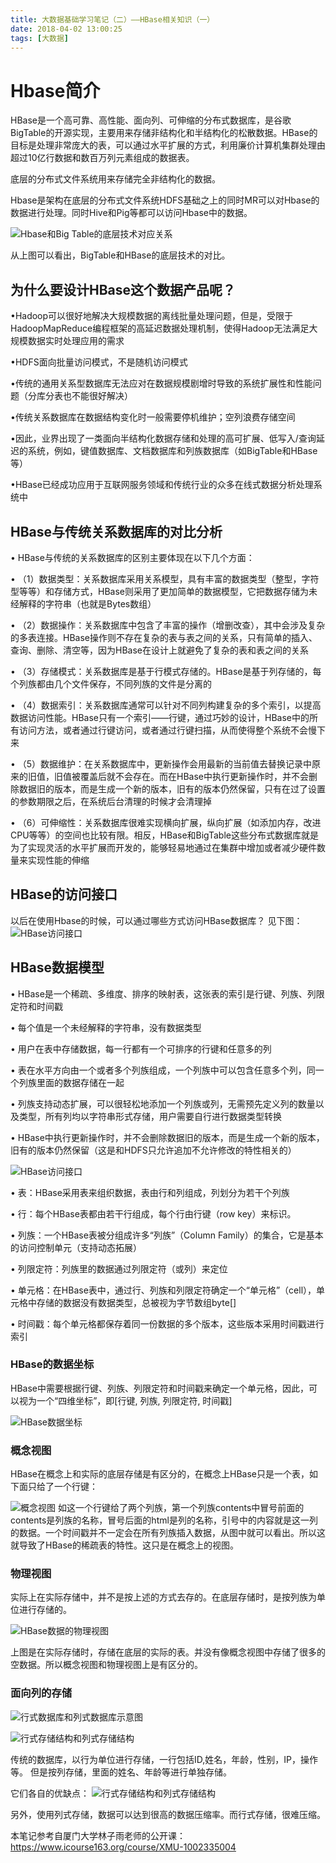```yaml
---
title: 大数据基础学习笔记（二）——HBase相关知识（一）
date: 2018-04-02 13:00:25
tags: [大数据]
---
```

# Hbase简介

HBase是一个高可靠、高性能、面向列、可伸缩的分布式数据库，是谷歌BigTable的开源实现，主要用来存储非结构化和半结构化的松散数据。HBase的目标是处理非常庞大的表，可以通过水平扩展的方式，利用廉价计算机集群处理由超过10亿行数据和数百万列元素组成的数据表。

底层的分布式文件系统用来存储完全非结构化的数据。

Hbase是架构在底层的分布式文件系统HDFS基础之上的同时MR可以对Hbase的数据进行处理。同时Hive和Pig等都可以访问Hbase中的数据。

![Hbase和Big Table的底层技术对应关系](https://raw.githubusercontent.com/homxuwang/homxuwang.github.io/jekyll/images/大数据基础学习笔记（二）——Hbase相关知识/1.png)

从上图可以看出，BigTable和HBase的底层技术的对比。

## 为什么要设计HBase这个数据产品呢？

•Hadoop可以很好地解决大规模数据的离线批量处理问题，但是，受限于HadoopMapReduce编程框架的高延迟数据处理机制，使得Hadoop无法满足大规模数据实时处理应用的需求

•HDFS面向批量访问模式，不是随机访问模式

•传统的通用关系型数据库无法应对在数据规模剧增时导致的系统扩展性和性能问题（分库分表也不能很好解决）

•传统关系数据库在数据结构变化时一般需要停机维护；空列浪费存储空间

•因此，业界出现了一类面向半结构化数据存储和处理的高可扩展、低写入/查询延迟的系统，例如，键值数据库、文档数据库和列族数据库（如BigTable和HBase等）

•HBase已经成功应用于互联网服务领域和传统行业的众多在线式数据分析处理系统中

## HBase与传统关系数据库的对比分析

• HBase与传统的关系数据库的区别主要体现在以下几个方面：

• （1）数据类型：关系数据库采用关系模型，具有丰富的数据类型（整型，字符型等等）和存储方式，HBase则采用了更加简单的数据模型，它把数据存储为未经解释的字符串（也就是Bytes数组）

• （2）数据操作：关系数据库中包含了丰富的操作（增删改查），其中会涉及复杂的多表连接。HBase操作则不存在复杂的表与表之间的关系，只有简单的插入、查询、删除、清空等，因为HBase在设计上就避免了复杂的表和表之间的关系

• （3）存储模式：关系数据库是基于行模式存储的。HBase是基于列存储的，每个列族都由几个文件保存，不同列族的文件是分离的

• （4）数据索引：关系数据库通常可以针对不同列构建复杂的多个索引，以提高数据访问性能。HBase只有一个索引——行键，通过巧妙的设计，HBase中的所有访问方法，或者通过行键访问，或者通过行键扫描，从而使得整个系统不会慢下来

• （5）数据维护：在关系数据库中，更新操作会用最新的当前值去替换记录中原来的旧值，旧值被覆盖后就不会存在。而在HBase中执行更新操作时，并不会删除数据旧的版本，而是生成一个新的版本，旧有的版本仍然保留，只有在过了设置的参数期限之后，在系统后台清理的时候才会清理掉

• （6）可伸缩性：关系数据库很难实现横向扩展，纵向扩展（如添加内存，改进CPU等等）的空间也比较有限。相反，HBase和BigTable这些分布式数据库就是为了实现灵活的水平扩展而开发的，能够轻易地通过在集群中增加或者减少硬件数量来实现性能的伸缩

## HBase的访问接口

以后在使用Hbase的时候，可以通过哪些方式访问HBase数据库？
见下图：
![HBase访问接口](https://raw.githubusercontent.com/homxuwang/homxuwang.github.io/jekyll/images/大数据基础学习笔记（二）——Hbase相关知识/2.png)

## HBase数据模型

• HBase是一个稀疏、多维度、排序的映射表，这张表的索引是行键、列族、列限定符和时间戳

• 每个值是一个未经解释的字符串，没有数据类型

• 用户在表中存储数据，每一行都有一个可排序的行键和任意多的列

• 表在水平方向由一个或者多个列族组成，一个列族中可以包含任意多个列，同一个列族里面的数据存储在一起

• 列族支持动态扩展，可以很轻松地添加一个列族或列，无需预先定义列的数量以及类型，所有列均以字符串形式存储，用户需要自行进行数据类型转换

• HBase中执行更新操作时，并不会删除数据旧的版本，而是生成一个新的版本，旧有的版本仍然保留（这是和HDFS只允许追加不允许修改的特性相关的）

![HBase访问接口](https://raw.githubusercontent.com/homxuwang/homxuwang.github.io/jekyll/images/大数据基础学习笔记（二）——Hbase相关知识/3.png)

• 表：HBase采用表来组织数据，表由行和列组成，列划分为若干个列族

• 行：每个HBase表都由若干行组成，每个行由行键（row key）来标识。

• 列族：一个HBase表被分组成许多“列族”（Column Family）的集合，它是基本的访问控制单元（支持动态拓展）

• 列限定符：列族里的数据通过列限定符（或列）来定位

• 单元格：在HBase表中，通过行、列族和列限定符确定一个“单元格”（cell），单元格中存储的数据没有数据类型，总被视为字节数组byte[]

• 时间戳：每个单元格都保存着同一份数据的多个版本，这些版本采用时间戳进行索引

### HBase的数据坐标

HBase中需要根据行键、列族、列限定符和时间戳来确定一个单元格，因此，可以视为一个“四维坐标”，即[行键, 列族, 列限定符, 时间戳]

![HBase数据坐标](https://raw.githubusercontent.com/homxuwang/homxuwang.github.io/jekyll/images/大数据基础学习笔记（二）——Hbase相关知识/4.png)

### 概念视图

HBase在概念上和实际的底层存储是有区分的，在概念上HBase只是一个表，如下面只给了一个行键：

![概念视图](https://raw.githubusercontent.com/homxuwang/homxuwang.github.io/jekyll/images/大数据基础学习笔记（二）——Hbase相关知识/5.png)
如这一个行键给了两个列族，第一个列族contents中冒号前面的contents是列族的名称，冒号后面的html是列的名称，引号中的内容就是这一列的数据。一个时间戳并不一定会在所有列族插入数据，从图中就可以看出。所以这就导致了HBase的稀疏表的特性。这只是在概念上的视图。

### 物理视图

实际上在实际存储中，并不是按上述的方式去存的。在底层存储时，是按列族为单位进行存储的。

![HBase数据的物理视图](https://raw.githubusercontent.com/homxuwang/homxuwang.github.io/jekyll/images/大数据基础学习笔记（二）——Hbase相关知识/6.png)

上图是在实际存储时，存储在底层的实际的表。并没有像概念视图中存储了很多的空数据。所以概念视图和物理视图上是有区分的。

### 面向列的存储
![行式数据库和列式数据库示意图](https://raw.githubusercontent.com/homxuwang/homxuwang.github.io/jekyll/images/大数据基础学习笔记（二）——Hbase相关知识/8.png)

![行式存储结构和列式存储结构](https://raw.githubusercontent.com/homxuwang/homxuwang.github.io/jekyll/images/大数据基础学习笔记（二）——Hbase相关知识/7.png)

传统的数据库，以行为单位进行存储，一行包括ID,姓名，年龄，性别，IP，操作等。
但是按列存储，里面的姓名、年龄等进行单独存储。

它们各自的优缺点：
![行式存储结构和列式存储结构](https://raw.githubusercontent.com/homxuwang/homxuwang.github.io/jekyll/images/大数据基础学习笔记（二）——Hbase相关知识/9.png)

另外，使用列式存储，数据可以达到很高的数据压缩率。而行式存储，很难压缩。


本笔记参考自厦门大学林子雨老师的公开课：https://www.icourse163.org/course/XMU-1002335004